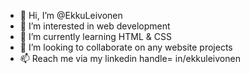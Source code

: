 - 👋 Hi, I’m @EkkuLeivonen
- 👀 I’m interested in web development
- 🌱 I’m currently learning HTML & CSS
- 💞️ I’m looking to collaborate on any website projects
- 📫 Reach me via my linkedin handle= in/ekkuleivonen

<!---
EkkuLeivonen/EkkuLeivonen is a ✨ special ✨ repository because its `README.md` (this file) appears on your GitHub profile.
You can click the Preview link to take a look at your changes.
--->
